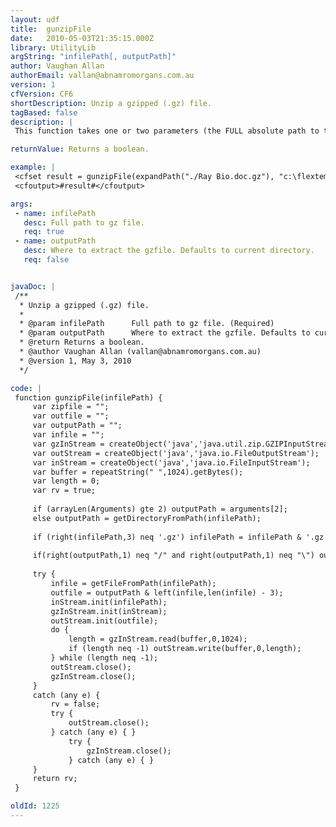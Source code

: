 ```yaml
---
layout: udf
title:  gunzipFile
date:   2010-05-03T21:35:15.000Z
library: UtilityLib
argString: "infilePath[, outputPath]"
author: Vaughan Allan
authorEmail: vallan@abnamromorgans.com.au
version: 1
cfVersion: CF6
shortDescription: Unzip a gzipped (.gz) file.
tagBased: false
description: |
 This function takes one or two parameters (the FULL absolute path to the file to be unzipped) and optionally a directory to unzip the contained file to.  Note that this does not extract files in a tar.gz file (it only removes the gzip compression).  It assumes that both the source file and option destination exist and are valid.

returnValue: Returns a boolean.

example: |
 <cfset result = gunzipFile(expandPath("./Ray Bio.doc.gz"), "c:\flextemp")>
 <cfoutput>#result#</cfoutput>

args:
 - name: infilePath
   desc: Full path to gz file.
   req: true
 - name: outputPath
   desc: Where to extract the gzfile. Defaults to current directory.
   req: false


javaDoc: |
 /**
  * Unzip a gzipped (.gz) file.
  * 
  * @param infilePath      Full path to gz file. (Required)
  * @param outputPath      Where to extract the gzfile. Defaults to current directory. (Optional)
  * @return Returns a boolean. 
  * @author Vaughan Allan (vallan@abnamromorgans.com.au) 
  * @version 1, May 3, 2010 
  */

code: |
 function gunzipFile(infilePath) {
     var zipfile = "";
     var outfile = "";
     var outputPath = "";
     var infile = "";
     var gzInStream = createObject('java','java.util.zip.GZIPInputStream');
     var outStream = createObject('java','java.io.FileOutputStream');
     var inStream = createObject('java','java.io.FileInputStream');
     var buffer = repeatString(" ",1024).getBytes();
     var length = 0;
     var rv = true;
    
     if (arrayLen(Arguments) gte 2) outputPath = arguments[2];
     else outputPath = getDirectoryFromPath(infilePath);
 
     if (right(infilePath,3) neq '.gz') infilePath = infilePath & '.gz';
 
     if(right(outputPath,1) neq "/" and right(outputPath,1) neq "\") outputPath = outputPath & "/";
    
     try {
         infile = getFileFromPath(infilePath);
         outfile = outputPath & left(infile,len(infile) - 3);
         inStream.init(infilePath);
         gzInStream.init(inStream);
         outStream.init(outfile);
         do {
             length = gzInStream.read(buffer,0,1024);
             if (length neq -1) outStream.write(buffer,0,length);
         } while (length neq -1);
         outStream.close();
         gzInStream.close();
     } 
     catch (any e) {
         rv = false;
         try {
             outStream.close();
         } catch (any e) { }
             try {
                 gzInStream.close();
             } catch (any e) { }
     }
     return rv;
 }

oldId: 1225
---
```


